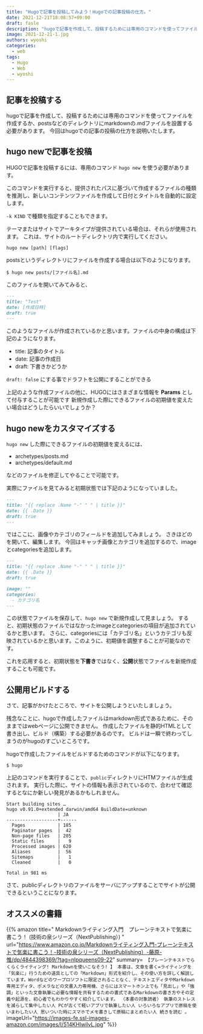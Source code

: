 ```yaml
---
title: "Hugoで記事を投稿してみよう！Hugoでの記事投稿の仕方。"
date: 2021-12-21T18:08:57+09:00
draft: fasle
description: "hugoで記事を作成して、投稿するためには専用のコマンドを使ってファイルを作成するか、postsなどのディレクトリにmarkdownの.mdファイルを設置する必要があります。今回はhugoでの記事の投稿の仕方を説明いたします。"
image: 2021-12-21-1.jpg
authors: wyoshi
categories:
  - web
tags:
  - Hugo
  - Web
  - wyoshi
---
```


## 記事を投稿する
hugoで記事を作成して、投稿するためには専用のコマンドを使ってファイルを作成するか、postsなどのディレクトリにmarkdownの.mdファイルを設置する必要があります。
今回はhugoでの記事の投稿の仕方を説明いたします。

## hugo newで記事を投稿
HUGOで記事を投稿するには、専用のコマンド ```hugo new``` を使う必要があります。

このコマンドを実行すると、提供されたパスに基づいて作成するファイルの種類を推測し、新しいコンテンツファイルを作成して日付とタイトルを自動的に設定します。

```-k KIND``` で種類を指定することもできます。

テーマまたはサイトでアーキタイプが提供されている場合は、それらが使用されます。
これは、サイトのルートディレクトリ内で実行してください。

```
hugo new [path] [flags]
```

postsというディレクトリにファイルを作成する場合は以下のようになります。
```shell
$ hugo new posts/[ファイル名].md
```
このファイルを開いてみてみると、
```markdown
---
title: "Test"
date: [作成日時]
draft: true
---

```
このようなファイルが作成されているかと思います。ファイルの中身の構成は下記のようになります。

- title: 記事のタイトル
- date: 記事の作成日
- draft: 下書きかどうか

`draft: false` にする事でドラフトを公開にすることができる

上記のような作成ファイルの他に、HUGOにはさまざまな情報を **Params** として付与することが可能です
新規作成した際にできるファイルの初期値を変えたい場合はどうしたらいいでしょうか？

## hugo newをカスタマイズする
```hugo new``` した際にできるファイルの初期値を変えるには、

- archetypes/posts.md
- archetypes/default.md

などのファイルを修正してやることで可能です。

実際にファイルを見てみると初期状態では下記のようになっていました。
```markdown:archetypes/default.md
---
title: "{{ replace .Name "-" " " | title }}"
date: {{ .Date }}
draft: true
---


```

ではここに、画像やカテゴリのフィールドを追加してみましょう。
さきほどのを開いて、編集します。
今回はキャッチ画像とカテゴリを追加するので、imageとcategoriesを追加します。
```markdown:archetypes/default.md
---
title: "{{ replace .Name "-" " " | title }}"
date: {{ .Date }}
draft: true

image: ""
categories:
  - カテゴリ名
---
```
この状態でファイルを保存して、```hugo new``` で新規作成して見ましょう。
すると、初期状態のファイルではなかったimageとcategoriesの項目が追加されているかと思います。
さらに、categoriesには「カテゴリ名」というカテゴリも反映されているかと思います。このように、初期値を調整することが可能なのです。

これを応用すると、初期状態を**下書き**ではなく、**公開**状態でファイルを新規作成することも可能です。


## 公開用ビルドする
さて、記事がかけたところで、サイトを公開しようといたしましょう。

残念なことに、hugoで作成したファイルはmarkdown形式であるために、そのままではwebページに公開できません。
作成したファイルを静的HTMLとして書き出し、ビルド（構築）する必要があるのです。
ビルドは一瞬で終わってしまうのがhugoのすごいところです。

hugoで作成したファイルをビルドするためのコマンドが以下になります。
```shell
$ hugo
```

上記のコマンドを実行することで、```public```ディレクトリにHTMファイルが生成されます。
実行した際に、サイトの情報も表示されているので、合わせて確認するとなにか新しい発見があるかもしれません。

```
Start building sites …
hugo v0.91.0+extended darwin/amd64 BuildDate=unknown
                   | JA
-------------------+------
  Pages            | 185
  Paginator pages  |  42
  Non-page files   | 205
  Static files     |   9
  Processed images | 620
  Aliases          |  56
  Sitemaps         |   1
  Cleaned          |   0

Total in 981 ms
```


さて、publicディレクトリのファイルをサーバにアップすることでサイトが公開できるということになります。


## オススメの書籍
{{% amazon title=" Markdownライティング入門　プレーンテキストで気楽に書こう！ (技術の泉シリーズ（NextPublishing）) " url="https://www.amazon.co.jp/Markdownライティング入門-プレーンテキストで気楽に書こう！-技術の泉シリーズ（NextPublishing）-藤原-惟/dp/4844398369/?tag=nlpqueens09-22" summary=` 【プレーンテキストでらくらくライティング! Markdownを使いこなそう! 】 本書は、文章を書く=ライティングを「気楽に」行うための道具としての「Markdown」形式を紹介し、その使い方を詳しく解説しています。Wordなどのワープロソフトに限定されることなく、テキストエディタやMarkdown専用エディタ、ポメラなどの文書入力専用機、さらにはスマートホン上でも「見出し」や「強調」といった文章執筆に必要な情報を共有するための書式であるMarkdownの書き方やその定義や起源を、初心者でもわかりやすく紹介しています。 〈本書の対象読者〉 執筆のストレスを減らして集中したい人 PCが古くて軽いアプリで執筆したい人 いろいろなアプリで原稿を使いまわしたい人 思いついた時にスマホでメモ書きして原稿にまとめたい人 続きを読む 。` imageUrl="https://images-fe.ssl-images-amazon.com/images/I/514KHlwilvL.jpg" %}}





